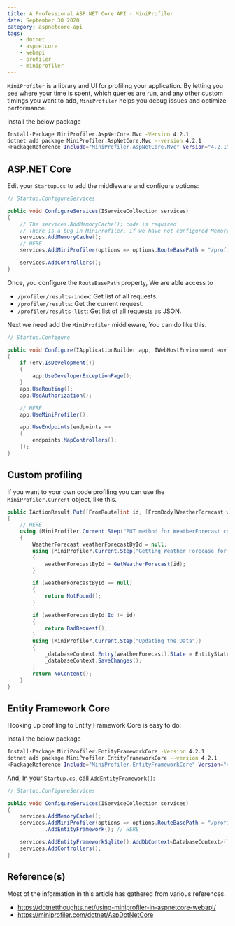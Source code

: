 ```yaml
---
title: A Professional ASP.NET Core API - MiniProfiler 
date: September 30 2020
category: aspnetcore-api
tags:
    - dotnet
    - aspnetcore
    - webapi
    - profiler
    - miniprofiler
---
```

 
`MiniProfiler` is a library and UI for profiling your application. By letting you see where your time is spent, which queries are run, and any other custom timings you want to add, `MiniProfiler` helps you debug issues and optimize performance.

<!-- more -->

Install the below package

```bash
Install-Package MiniProfiler.AspNetCore.Mvc -Version 4.2.1
dotnet add package MiniProfiler.AspNetCore.Mvc --version 4.2.1
<PackageReference Include="MiniProfiler.AspNetCore.Mvc" Version="4.2.1" />
```

## ASP.NET Core

Edit your `Startup.cs` to add the middleware and configure options:


```cs
// Startup.ConfigureServices

public void ConfigureServices(IServiceCollection services)
{
    // The services.AddMemoryCache(); code is required
    // There is a bug in MiniProfiler, if we have not configured MemoryCache, it will fail.
    services.AddMemoryCache();
    // HERE
    services.AddMiniProfiler(options => options.RouteBasePath = "/profiler");

    services.AddControllers();
}
```

Once, you configure the `RouteBasePath` property, We are able access to
 
* `/profiler/results-index`: Get list of all requests.
* `/profiler/results`: Get the current request.
* `/profiler/results-list`: Get list of all requests as JSON.
 
Next we need add the `MiniProfiler` middleware, You can do like this.

```cs
// Startup.Configure

public void Configure(IApplicationBuilder app, IWebHostEnvironment env)
{
    if (env.IsDevelopment())
    {
        app.UseDeveloperExceptionPage();
    }
    app.UseRouting();
    app.UseAuthorization();

    // HERE
    app.UseMiniProfiler();

    app.UseEndpoints(endpoints =>
    {
        endpoints.MapControllers();
    });
}
```

## Custom profiling

If you want to your own code profiling you can use the `MiniProfiler.Current` object, like this.

```cs
public IActionResult Put([FromRoute]int id, [FromBody]WeatherForecast weatherForecast)
{
    // HERE
    using (MiniProfiler.Current.Step("PUT method for WeatherForecast controller"))
    {
        WeatherForecast weatherForecastById = null;
        using (MiniProfiler.Current.Step("Getting Weather Forecase for the Id"))
        {
            weatherForecastById = GetWeatherForecast(id);
        }

        if (weatherForecastById == null)
        {
            return NotFound();
        }

        if (weatherForecastById.Id != id)
        {
            return BadRequest();
        }
        using (MiniProfiler.Current.Step("Updating the Data"))
        {
            _databaseContext.Entry(weatherForecast).State = EntityState.Modified;
            _databaseContext.SaveChanges();
        }
        return NoContent();
    }
}
```

## Entity Framework Core

Hooking up profiling to Entity Framework Core is easy to do:

Install the below package

```bash
Install-Package MiniProfiler.EntityFrameworkCore -Version 4.2.1
dotnet add package MiniProfiler.EntityFrameworkCore --version 4.2.1
<PackageReference Include="MiniProfiler.EntityFrameworkCore" Version="4.2.1" />
```

And, In your `Startup.cs`, call `AddEntityFramework()`:

```cs
// Startup.ConfigureServices

public void ConfigureServices(IServiceCollection services)
{
    services.AddMemoryCache();
    services.AddMiniProfiler(options => options.RouteBasePath = "/profiler")
            .AddEntityFramework(); // HERE

    services.AddEntityFrameworkSqlite().AddDbContext<DatabaseContext>();
    services.AddControllers();
}

```

## Reference(s)

Most of the information in this article has gathered from various references.

* https://dotnetthoughts.net/using-miniprofiler-in-aspnetcore-webapi/
* https://miniprofiler.com/dotnet/AspDotNetCore